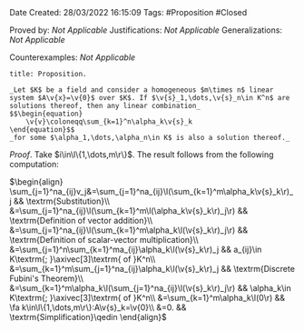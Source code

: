 <br />
<br />

Date Created: 28/03/2022 16:15:09
Tags: #Proposition #Closed 

Proved by: _Not Applicable_
Justifications: _Not Applicable_
Generalizations: _Not Applicable_

Counterexamples: _Not Applicable_

``` ad-Proposition
title: Proposition.

_Let $K$ be a field and consider a homogeneous $m\times n$ linear system $A\v{x}=\v{0}$ over $K$. If $\v{s}_1,\dots,\v{s}_n\in K^n$ are solutions thereof, then any linear combination_
$$\begin{equation}
    \v{v}\coloneqq\sum_{k=1}^n\alpha_k\v{s}_k
\end{equation}$$
_for some $\alpha_1,\dots,\alpha_n\in K$ is also a solution thereof._

```

_Proof_. Take $i\in\l\{1,\dots,m\r\}$. The result follows from the following computation:

$\begin{align}
    \sum_{j=1}^na_{ij}v_j&=\sum_{j=1}^na_{ij}\l(\sum_{k=1}^m\alpha_k\v{s}_k\r)_j && \textrm{Substitution}\\
    &=\sum_{j=1}^na_{ij}\l(\sum_{k=1}^m\l(\alpha_k\v{s}_k\r)_j\r) && \textrm{Definition of vector addition}\\
    &=\sum_{j=1}^na_{ij}\l(\sum_{k=1}^m\alpha_k\l(\v{s}_k\r)_j\r) && \textrm{Definition of scalar-vector multiplication}\\
    &=\sum_{j=1}^n\sum_{k=1}^ma_{ij}\alpha_k\l(\v{s}_k\r)_j && a_{ij}\in K\textrm{; }\axivec[3]\textrm{ of }K^n\\
    &=\sum_{k=1}^m\sum_{j=1}^na_{ij}\alpha_k\l(\v{s}_k\r)_j && \textrm{Discrete Fubini's Theorem}\\
    &=\sum_{k=1}^m\alpha_k\l(\sum_{j=1}^na_{ij}\l(\v{s}_k\r)_j\r) && \alpha_k\in K\textrm{; }\axivec[3]\textrm{ of }K^n\\
    &=\sum_{k=1}^m\alpha_k\l(0\r) && \fa k\in\l\{1,\dots,m\r\}:A\v{s}_k=\v{0}\\
    &=0. && \textrm{Simplification}\qedin
\end{align}$
